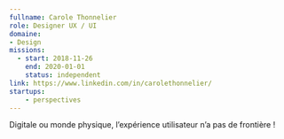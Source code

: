 ```yaml
---
fullname: Carole Thonnelier
role: Designer UX / UI
domaine: 
- Design
missions:
  - start: 2018-11-26
    end: 2020-01-01
    status: independent
link: https://www.linkedin.com/in/carolethonnelier/
startups:
    - perspectives
---
```


Digitale ou monde physique, l’expérience utilisateur n’a pas de frontière !
